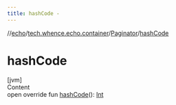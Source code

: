 ```yaml
---
title: hashCode -
---
```

//[echo](../../index.md)/[tech.whence.echo.container](../index.md)/[Paginator](index.md)/[hashCode](hash-code.md)



# hashCode  
[jvm]  
Content  
open override fun [hashCode](hash-code.md)(): [Int](https://kotlinlang.org/api/latest/jvm/stdlib/kotlin/-int/index.html)  



